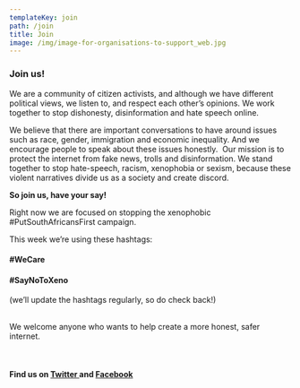 ```yaml
---
templateKey: join
path: /join
title: Join
image: /img/image-for-organisations-to-support_web.jpg
---
```

<h3><strong>Join us!</strong></h3>
<p>We are a community of citizen activists, and although we have different political views, we listen to, and respect each other&rsquo;s opinions. We work together to stop dishonesty, disinformation and hate speech online.</p>
<p>We believe that there are important conversations to have around issues such as race, gender, immigration and economic inequality. And we encourage people to speak about these issues honestly.&nbsp; Our mission is to protect the internet from fake news, trolls and disinformation. We stand together to stop hate-speech, racism, xenophobia or sexism, because these violent narratives divide us as a society and create discord.</p>
<p><strong>So join us, have your say!</strong></p>
<p>Right now we are focused on stopping the xenophobic #PutSouthAfricansFirst campaign.</p>
<p>This week we&rsquo;re using these hashtags:</p>
<h4 class="hashtagBig">#WeCare</h4>
<h4 class="hashtagBig">#SayNoToXeno</h4>
<p>(we&rsquo;ll update the hashtags regularly, so do check back!)</p>
<p><br /> We welcome anyone who wants to help create a more honest, safer internet.</p>
<p>&nbsp;</p>
<h4>Find us on <a href="https://twitter.com/wecareza" target="_blank">Twitter </a>and&nbsp;<a href="https://www.facebook.com/careZASocial/" target="_blank">Facebook</a></h4>
